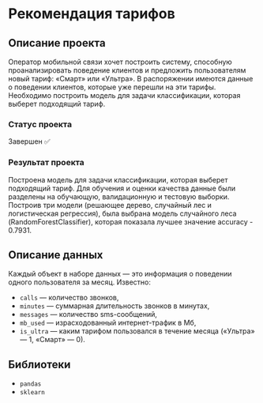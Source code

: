 # Рекомендация тарифов

## Описание проекта
Оператор мобильной связи хочет построить систему, способную проанализировать поведение клиентов и предложить пользователям новый тариф: «Смарт» или «Ультра». В распоряжении имеются данные о поведении клиентов, которые уже перешли на эти тарифы. Необходимо построить модель для задачи классификации, которая выберет подходящий тариф.
### Статус проекта
Завершен ✅
### Результат проекта
Построена модель для задачи классификации, которая выберет подходящий тариф. Для обучения и оценки качества данные были разделены на обучающую, валидационную и тестовую выборки. Построив три модели (решающее дерево, случайный лес и логистическая регрессия), была выбрана модель случайного леса (RandomForestClassifier), которая показала лучшее значение accuracy - 0.7931.

## Описание данных
Каждый объект в наборе данных — это информация о поведении одного пользователя за месяц. 
Известно:
-  ```сalls``` — количество звонков,
-  ```minutes``` — суммарная длительность звонков в минутах,
-  ```messages``` — количество sms-сообщений,
-  ```mb_used``` — израсходованный интернет-трафик в Мб,
-  ```is_ultra``` — каким тарифом пользовался в течение месяца («Ультра» — 1, «Смарт» — 0).

## Библиотеки
- ```pandas```
- ```sklearn```